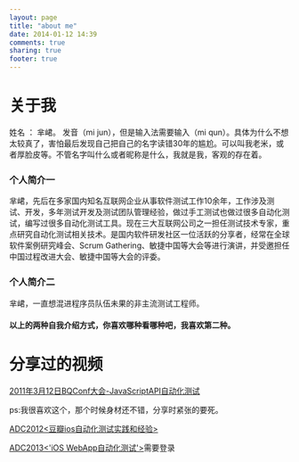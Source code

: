 ```yaml
---
layout: page
title: "about me"
date: 2014-01-12 14:39
comments: true
sharing: true
footer: true
---
```


# 关于我
姓名 ： 芈峮。  发音（mi jun），但是输入法需要输入（mi qun）。具体为什么不想太较真了，害怕最后发现自己把自己的名字读错30年的尴尬。可以叫我老米，或者厚脸皮等。不管名字叫什么或者昵称是什么，我就是我，客观的存在着。


### 个人简介一
芈峮，先后在多家国内知名互联网企业从事软件测试工作10余年，工作涉及测试、开发，多年测试开发及测试团队管理经验，做过手工测试也做过很多自动化测试，编写过很多自动化测试工具。现在三大互联网公司之一担任测试技术专家，重点研究自动化测试相关技术。是国内软件研发社区一位活跃的分享者，经常在全球软件案例研究峰会、Scrum Gathering、敏捷中国等大会等进行演讲，并受邀担任中国过程改进大会、敏捷中国等大会的评委。

### 个人简介二
芈峮，一直想混进程序员队伍未果的非主流测试工程师。


#### 以上的两种自我介绍方式，你喜欢哪种看哪种吧，我喜欢第二种。


# 分享过的视频

[2011年3月12日BQConf大会-JavaScriptAPI自动化测试](http://player.youku.com/embed/XMjU2NzAyNTMy)

ps:我很喜欢这个，那个时候身材还不错，分享时紧张的要死。

[ADC2012<豆瓣ios自动化测试实践和经验>](http://player.youku.com/embed/XNDM0NDg5MzIw)


[ADC2013<'iOS WebApp自动化测试'>](http://adc.alibabatech.org/carnival/history/schedule/2013/detail/main/234?video=1)需要登录



